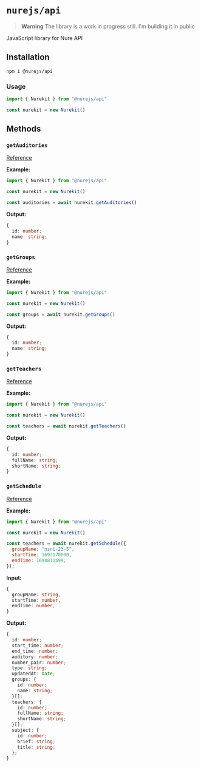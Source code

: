 # `nurejs/api`

> **Warning**
> The library is a work in progress still. I'm building it in public

JavaScript library for Nure API

## Installation

```shell
npm i @nurejs/api
```

### Usage

```js
import { Nurekit } from "@nurejs/api"

const nurekit = new Nurekit()
```

## Methods

### `getAuditories`

[Reference](https://nure-dev.pp.ua/#%D0%B7%D0%B0%D0%BF%D0%B8%D1%82-%D0%BD%D0%B0-%D0%B0%D1%83%D0%B4%D0%B8%D1%82%D0%BE%D1%80%D1%96%D1%97)

**Example:**

```js
import { Nurekit } from "@nurejs/api"

const nurekit = new Nurekit()

const auditories = await nurekit.getAuditories()
```

**Output:**

```ts
{
  id: number;
  name: string;
}
```

### `getGroups`

[Reference](https://nure-dev.pp.ua/#%D0%B7%D0%B0%D0%BF%D0%B8%D1%82-%D0%BD%D0%B0-%D0%B3%D1%80%D1%83%D0%BF%D0%B8)

**Example:**

```js
import { Nurekit } from "@nurejs/api"

const nurekit = new Nurekit()

const groups = await nurekit.getGroups()
```

**Output:**

```ts
{
  id: number;
  name: string;
}
```

### `getTeachers`

[Reference](https://nure-dev.pp.ua/#%D0%B7%D0%B0%D0%BF%D0%B8%D1%82-%D0%BD%D0%B0-%D0%B2%D0%B8%D0%BA%D0%BB%D0%B0%D0%B4%D0%B0%D1%87%D1%96%D0%B2)

**Example:**

```js
import { Nurekit } from "@nurejs/api"

const nurekit = new Nurekit()

const teachers = await nurekit.getTeachers()
```

**Output:**

```ts
{
  id: number;
  fullName: string;
  shortName: string;
}
```

### `getSchedule`

[Reference](https://nure-dev.pp.ua/#%D0%B7%D0%B0%D0%BF%D0%B8%D1%82-%D0%BD%D0%B0-%D1%80%D0%BE%D0%B7%D0%BA%D0%BB%D0%B0%D0%B4)

**Example:**

```js
import { Nurekit } from "@nurejs/api"

const nurekit = new Nurekit()

const teachers = await nurekit.getSchedule({
  groupName: "пзпі-23-5",
  startTime: 1693170000,
  endTime: 1694811599,
});
```

**Input:**

```ts
{
  groupName: string,
  startTime: number,
  endTime: number,
}
```

**Output:**

```ts
{
  id: number;
  start_time: number;
  end_time: number;
  auditory: number;
  number_pair: number;
  type: string;
  updatedAt: Date;
  groups: {
    id: number;
    name: string;
  }[];
  teachers: {
    id: number;
    fullName: string;
    shortName: string;
  }[];
  subject: {
    id: number;
    brief: string;
    title: string;
  };
}
```
